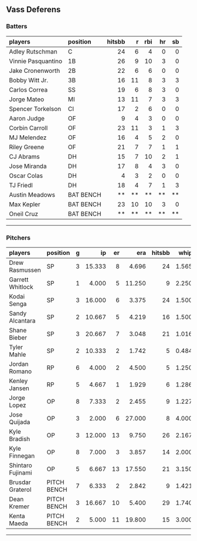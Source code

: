 ## Vass Deferens

### Batters

 
|players            |position  | hitsbb|  r| rbi| hr| sb| 
|:------------------|:---------|------:|--:|---:|--:|--:| 
|Adley Rutschman    |C         |     24|  6|   4|  0|  0| 
|Vinnie Pasquantino |1B        |     26|  9|  10|  3|  0| 
|Jake Cronenworth   |2B        |     22|  6|   6|  0|  0| 
|Bobby Witt Jr.     |3B        |     16| 11|   8|  3|  3| 
|Carlos Correa      |SS        |     19|  6|   8|  3|  0| 
|Jorge Mateo        |MI        |     13| 11|   7|  3|  3| 
|Spencer Torkelson  |CI        |     17|  2|   6|  0|  0| 
|Aaron Judge        |OF        |      9|  4|   3|  0|  0| 
|Corbin Carroll     |OF        |     23| 11|   3|  1|  3| 
|MJ Melendez        |OF        |     16|  4|   5|  2|  0| 
|Riley Greene       |OF        |     21|  7|   7|  1|  1| 
|CJ Abrams          |DH        |     15|  7|  10|  2|  1| 
|Jose Miranda       |DH        |     17|  8|   4|  3|  0| 
|Oscar Colas        |DH        |      4|  3|   2|  0|  0| 
|TJ Friedl          |DH        |     18|  4|   7|  1|  3| 
|Austin Meadows     |BAT BENCH |     **| **|  **| **| **| 
|Max Kepler         |BAT BENCH |     23| 10|  10|  3|  0| 
|Oneil Cruz         |BAT BENCH |     **| **|  **| **| **| 


* * *

### Pitchers

 
|players           |position    |  g|     ip| er|    era| hitsbb|  whip| so|  w| sv| 
|:-----------------|:-----------|--:|------:|--:|------:|------:|-----:|--:|--:|--:| 
|Drew Rasmussen    |SP          |  3| 15.333|  8|  4.696|     24| 1.565| 14|  0|  0| 
|Garrett Whitlock  |SP          |  1|  4.000|  5| 11.250|      9| 2.250|  1|  0|  0| 
|Kodai Senga       |SP          |  3| 16.000|  6|  3.375|     24| 1.500| 15|  2|  0| 
|Sandy Alcantara   |SP          |  2| 10.667|  5|  4.219|     16| 1.500| 11|  0|  0| 
|Shane Bieber      |SP          |  3| 20.667|  7|  3.048|     21| 1.016| 12|  1|  0| 
|Tyler Mahle       |SP          |  2| 10.333|  2|  1.742|      5| 0.484| 10|  0|  0| 
|Jordan Romano     |RP          |  6|  4.000|  2|  4.500|      5| 1.250|  5|  0|  2| 
|Kenley Jansen     |RP          |  5|  4.667|  1|  1.929|      6| 1.286|  7|  0|  4| 
|Jorge Lopez       |OP          |  8|  7.333|  2|  2.455|      9| 1.227|  3|  0|  1| 
|Jose Quijada      |OP          |  3|  2.000|  6| 27.000|      8| 4.000|  2|  0|  1| 
|Kyle Bradish      |OP          |  3| 12.000| 13|  9.750|     26| 2.167| 10|  0|  0| 
|Kyle Finnegan     |OP          |  8|  7.000|  3|  3.857|     14| 2.000|  8|  1|  4| 
|Shintaro Fujinami |OP          |  5|  6.667| 13| 17.550|     21| 3.150|  8|  0|  0| 
|Brusdar Graterol  |PITCH BENCH |  7|  6.333|  2|  2.842|      9| 1.421|  3|  1|  2| 
|Dean Kremer       |PITCH BENCH |  3| 16.667| 10|  5.400|     29| 1.740| 14|  2|  0| 
|Kenta Maeda       |PITCH BENCH |  2|  5.000| 11| 19.800|     15| 3.000|  2|  0|  0| 


* * *


